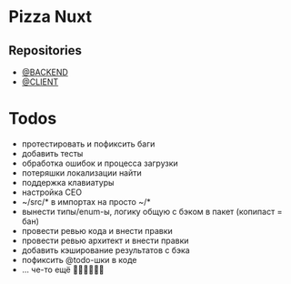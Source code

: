 # Pizza Nuxt

## Repositories
- [@BACKEND](https://github.com/RASEM0N/Pizza-Backend)
- [@CLIENT](https://github.com/RASEM0N/Pizza-Client)

# Todos
- протестировать и пофиксить баги
- добавить тесты
- обработка ошибок и процесса загрузки
- потеряшки локализации найти
- поддержка клавиатуры
- настройка СЕО
- ~/src/* в импортах на просто ~/*
- вынести типы/enum-ы, логику общую с бэком в пакет (копипаст = бан)
- провести ревью кода и внести правки
- провести ревью архитект и внести правки
- добавить кэширование результатов с бэка
- пофиксить @todo-шки в коде
- ... че-то ещё 🐱‍👤🐱‍👤🐱‍👤